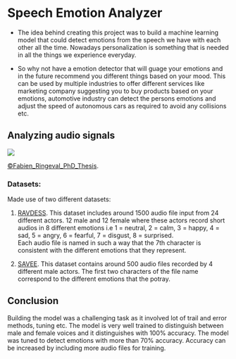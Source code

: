 # Speech Emotion Analyzer

* The idea behind creating this project was to build a machine learning model that could detect emotions from the speech we have with each other all the time. Nowadays personalization is something that is needed in all the things we experience everyday. 

* So why not have a emotion detector that will guage your emotions and in the future recommend you different things based on your mood. 
This can be used by multiple industries to offer different services like marketing company suggesting you to buy products based on your emotions, automotive industry can detect the persons emotions and adjust the speed of autonomous cars as required to avoid any collisions etc.

## Analyzing audio signals
![](images/joomla_speech_prosody.png?raw=true)

[©Fabien_Ringeval_PhD_Thesis](https://drive.google.com/file/d/0B2V_I9XKBODhcEtZV1lRWW1fYTg/view).
<br>

### Datasets:
Made use of two different datasets:
1. [RAVDESS](https://zenodo.org/record/1188976).
This dataset includes around 1500 audio file input from 24 different actors. 12 male and 12 female where these actors record short audios in 8 different emotions i.e 1 = neutral, 2 = calm, 3 = happy, 4 = sad, 5 = angry, 6 = fearful, 7 = disgust, 8 = surprised.<br>
Each audio file is named in such a way that the 7th character is consistent with the different emotions that they represent.

2. [SAVEE](http://kahlan.eps.surrey.ac.uk/savee/Download.html).
This dataset contains around 500 audio files recorded by 4 different male actors. The first two characters of the file name correspond to the different emotions that the potray. 

## Conclusion
Building the model was a challenging task as it involved lot of trail and error methods, tuning etc. The model is very well trained to distinguish between male and female voices and it distinguishes with 100% accuracy. The model was tuned to detect emotions with more than 70% accuracy. Accuracy can be increased by including more audio files for training.

